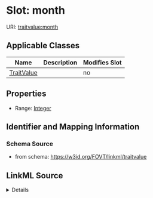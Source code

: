 

# Slot: month

URI: [traitvalue:month](http://purl.obolibrary.org/obo/FOVT/data#month)



<!-- no inheritance hierarchy -->





## Applicable Classes

| Name | Description | Modifies Slot |
| --- | --- | --- |
| [TraitValue](TraitValue.md) |  |  no  |







## Properties

* Range: [Integer](Integer.md)





## Identifier and Mapping Information







### Schema Source


* from schema: https://w3id.org/FOVT/linkml/traitvalue




## LinkML Source

<details>
```yaml
name: month
from_schema: https://w3id.org/FOVT/linkml/traitvalue
rank: 1000
alias: month
domain_of:
- TraitValue
range: integer

```
</details>